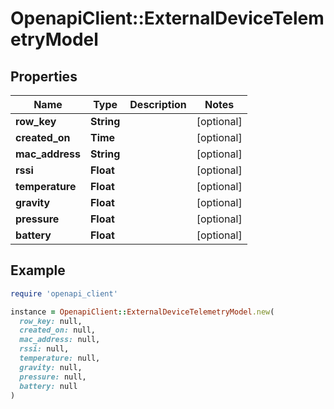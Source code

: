 # OpenapiClient::ExternalDeviceTelemetryModel

## Properties

| Name | Type | Description | Notes |
| ---- | ---- | ----------- | ----- |
| **row_key** | **String** |  | [optional] |
| **created_on** | **Time** |  | [optional] |
| **mac_address** | **String** |  | [optional] |
| **rssi** | **Float** |  | [optional] |
| **temperature** | **Float** |  | [optional] |
| **gravity** | **Float** |  | [optional] |
| **pressure** | **Float** |  | [optional] |
| **battery** | **Float** |  | [optional] |

## Example

```ruby
require 'openapi_client'

instance = OpenapiClient::ExternalDeviceTelemetryModel.new(
  row_key: null,
  created_on: null,
  mac_address: null,
  rssi: null,
  temperature: null,
  gravity: null,
  pressure: null,
  battery: null
)
```

